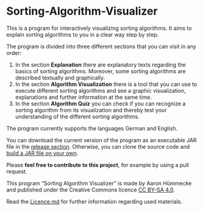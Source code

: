 # Sorting-Algorithm-Visualizer
This is a program for interactively visualizing sorting algorithms. It aims to explain sorting algorithms to you in a clear way step by step.

The program is divided into three different sections that you can visit in any order:
1. In the section **Explanation** there are explanatory texts regarding the basics of sorting algorithms. Moreover, some sorting algorithms are described textually and graphically.
2. In the section **Algorithm Visualization** there is a tool that you can use to execute different sorting algorithms and see a graphic visualization, explanations and further information at the same time.
3. In the section **Algorithm Quiz** you can check if you can recognize a sorting algorithm from its visualization and thereby test your understanding of the different sorting algorithms.

The program currently supports the languages German and English.


You can download the current version of the program as an executable JAR file in the [release section](https://github.com/AaronHuemmecke/Sorting-Algorithm-Visualizer/releases). Otherwise, you can clone the source code and [build a JAR file on your own](https://www.jetbrains.com/help/idea/packaging-a-module-into-a-jar-file.html).

Please **feel free to contribute to this project**, for example by using a pull request.



This program “Sorting Algorithm Visualizer” is made by Aaron Hümmecke and published under the Creative Commons licence [CC BY-SA 4.0](https://creativecommons.org/licenses/by-sa/4.0/deed.en).

Read the [Licence.md](https://github.com/AaronHuemmecke/Sorting-Algorithm-Visualizer/blob/master/Licence.md) for further information regarding used materials.
